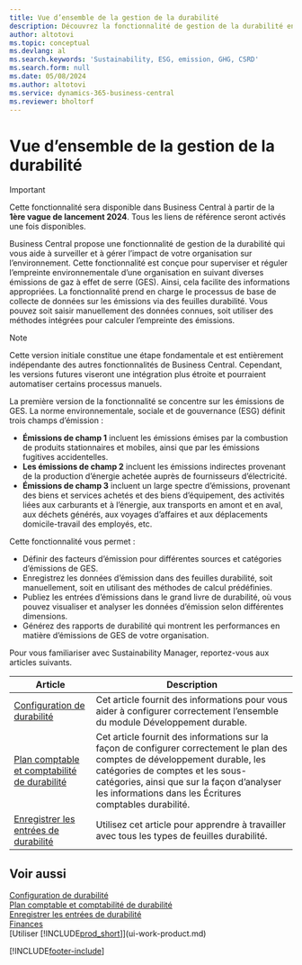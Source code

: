 ```yaml
---
title: Vue d’ensemble de la gestion de la durabilité
description: Découvrez la fonctionnalité de gestion de la durabilité en utilisant les informations et les ressources fournies.
author: altotovi
ms.topic: conceptual
ms.devlang: al
ms.search.keywords: 'Sustainability, ESG, emission, GHG, CSRD'
ms.search.form: null
ms.date: 05/08/2024
ms.author: altotovi
ms.service: dynamics-365-business-central
ms.reviewer: bholtorf
---
```


# <a name="sustainability-management-overview"></a>Vue d’ensemble de la gestion de la durabilité

> [!IMPORTANT]
> Cette fonctionnalité sera disponible dans Business Central à partir de la **1ère vague de lancement 2024**. Tous les liens de référence seront activés une fois disponibles.

Business Central propose une fonctionnalité de gestion de la durabilité qui vous aide à surveiller et à gérer l’impact de votre organisation sur l’environnement. Cette fonctionnalité est conçue pour superviser et réguler l’empreinte environnementale d’une organisation en suivant diverses émissions de gaz à effet de serre (GES). Ainsi, cela facilite des informations appropriées. La fonctionnalité prend en charge le processus de base de collecte de données sur les émissions via des feuilles durabilité. Vous pouvez soit saisir manuellement des données connues, soit utiliser des méthodes intégrées pour calculer l’empreinte des émissions.

> [!NOTE]
> Cette version initiale constitue une étape fondamentale et est entièrement indépendante des autres fonctionnalités de Business Central. Cependant, les versions futures viseront une intégration plus étroite et pourraient automatiser certains processus manuels.

La première version de la fonctionnalité se concentre sur les émissions de GES. La norme environnementale, sociale et de gouvernance (ESG) définit trois champs d’émission :

- **Émissions de champ 1** incluent les émissions émises par la combustion de produits stationnaires et mobiles, ainsi que par les émissions fugitives accidentelles.
- **Les émissions de champ 2** incluent les émissions indirectes provenant de la production d’énergie achetée auprès de fournisseurs d’électricité.
- **Émissions de champ 3** incluent un large spectre d’émissions, provenant des biens et services achetés et des biens d’équipement, des activités liées aux carburants et à l’énergie, aux transports en amont et en aval, aux déchets générés, aux voyages d’affaires et aux déplacements domicile-travail des employés, etc.

Cette fonctionnalité vous permet :

- Définir des facteurs d’émission pour différentes sources et catégories d’émissions de GES.
- Enregistrez les données d’émission dans des feuilles durabilité, soit manuellement, soit en utilisant des méthodes de calcul prédéfinies.
- Publiez les entrées d’émissions dans le grand livre de durabilité, où vous pouvez visualiser et analyser les données d’émission selon différentes dimensions.
- Générez des rapports de durabilité qui montrent les performances en matière d’émissions de GES de votre organisation.

Pour vous familiariser avec Sustainability Manager, reportez-vous aux articles suivants.

| Article | Description |
|---------|-------------|
| [Configuration de durabilité](finance-sustainability-setup.md) | Cet article fournit des informations pour vous aider à configurer correctement l’ensemble du module Développement durable. |
| [Plan comptable et comptabilité de durabilité](finance-sustainability-accounts-ledger.md) | Cet article fournit des informations sur la façon de configurer correctement le plan des comptes de développement durable, les catégories de comptes et les sous-catégories, ainsi que sur la façon d’analyser les informations dans les Écritures comptables durabilité. |
| [Enregistrer les entrées de durabilité](finance-sustainability-journal.md) | Utilisez cet article pour apprendre à travailler avec tous les types de feuilles durabilité. |

## <a name="see-also"></a>Voir aussi

[Configuration de durabilité](finance-sustainability-setup.md)  
[Plan comptable et comptabilité de durabilité](finance-sustainability-accounts-ledger.md)  
[Enregistrer les entrées de durabilité](finance-sustainability-journal.md)  
[Finances](finance.md)  
[Utiliser [!INCLUDE[prod_short](includes/prod_short.md)]](ui-work-product.md)  

[!INCLUDE[footer-include](includes/footer-banner.md)]
